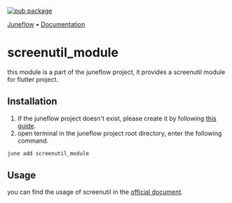 [![pub package](https://img.shields.io/pub/v/screenutil_module.svg)](https://pub.dartlang.org/packages/screenutil_module)

<p>
  <a href="https://github.com/melodysdreamj/juneflow">Juneflow</a> •
  <a href="https://doc.juneflow.org/get-started">Documentation</a>
</p>

# screenutil_module
this module is a part of the juneflow project, it provides a screenutil module for flutter project.

##  Installation
1. If the juneflow project doesn't exist, please create it by following [this guide](https://doc.juneflow.org/get-started).
2. open terminal in the juneflow project root directory, enter the following command.
 ```bash
 june add screenutil_module
 ```

## Usage
you can find the usage of screenutil in the [official document](https://pub.dev/packages/flutter_screenutil).
